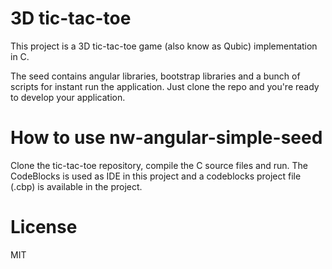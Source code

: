 # 3D tic-tac-toe
This project is a 3D tic-tac-toe game (also know as Qubic) implementation in C.

The seed contains angular libraries, bootstrap libraries and a bunch of scripts for instant run the application. Just clone the repo and you're ready to develop your application.

# How to use nw-angular-simple-seed

Clone the tic-tac-toe repository, compile the C source files and run. The CodeBlocks is used as IDE in this project and a codeblocks project file (.cbp) is available in the project.

# License

MIT
